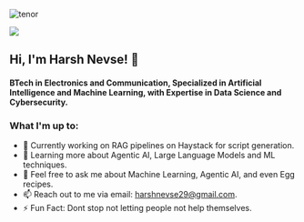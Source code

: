 
![tenor](https://github.com/user-attachments/assets/742a8dcf-a132-4554-b3d4-6b6562b187f7)

![](https://komarev.com/ghpvc/?username=HarshNevse&color=blueviolet)
## Hi, I'm Harsh Nevse! 👋
#### BTech in Electronics and Communication, Specialized in Artificial Intelligence and Machine Learning, with Expertise in Data Science and Cybersecurity.
<!--
**HarshNevse/HarshNevse** is a ✨ _special_ ✨ repository because its `README.md` (this file) appears on your GitHub profile.

Here are some ideas to get you started:

- 🔭 I’m currently working on ...
- 🌱 I’m currently learning ...
- 👯 I’m looking to collaborate on ...
- 🤔 I’m looking for help with ...
- 💬 Ask me about ...
- 📫 How to reach me: ...
- 😄 Pronouns: ...
- ⚡ Fun fact: ...
-->

### What I'm up to:
- 🔭 Currently working on RAG pipelines on Haystack for script generation.
- 🌱 Learning more about Agentic AI, Large Language Models and ML techniques.
- 💬 Feel free to ask me about Machine Learning, Agentic AI, and even Egg recipes.
- 📫 Reach out to me via email: harshnevse29@gmail.com.
- ⚡ Fun Fact: Dont stop not letting people not help themselves.
